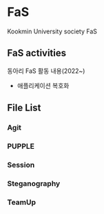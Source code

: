 # FaS
Kookmin University society FaS

## FaS activities
동아리 FaS 활동 내용(2022~)
+ 애플리케이션 복호화

## File List
### Agit
### PUPPLE
### Session
### Steganography
### TeamUp
